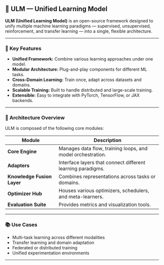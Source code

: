 


## 🧠 ULM — Unified Learning Model

**ULM (Unified Learning Model)** is an open-source framework designed to unify multiple machine learning paradigms — supervised, unsupervised, reinforcement, and transfer learning — into a single, flexible architecture.

---

### 🚀 Key Features

* **Unified Framework:** Combine various learning approaches under one model.
* **Modular Architecture:** Plug-and-play components for different ML tasks.
* **Cross-Domain Learning:** Train once, adapt across datasets and domains.
* **Scalable Training:** Built to handle distributed and large-scale training.
* **Extensible:** Easy to integrate with PyTorch, TensorFlow, or JAX backends.

---

### 🧩 Architecture Overview

ULM is composed of the following core modules:

| Module                     | Description                                                 |
| -------------------------- | ----------------------------------------------------------- |
| **Core Engine**            | Manages data flow, training loops, and model orchestration. |
| **Adapters**               | Interface layers that connect different learning paradigms. |
| **Knowledge Fusion Layer** | Combines representations across tasks or domains.           |
| **Optimizer Hub**          | Houses various optimizers, schedulers, and meta-learners.   |
| **Evaluation Suite**       | Provides metrics and visualization tools.                   |

---


### 📚 Use Cases

* Multi-task learning across different modalities
* Transfer learning and domain adaptation
* Federated or distributed training
* Unified experimentation environments

---

#


